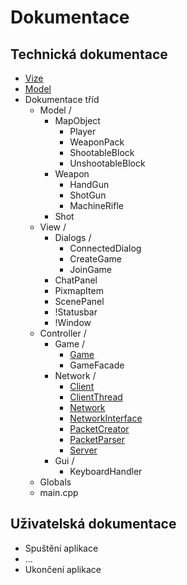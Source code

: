 # Dokumentace #

## Technická dokumentace ##

  * [Vize](Vize.md)
  * [Model](Model.md)
  * Dokumentace tříd
    * Model /
      * MapObject
        * Player
        * WeaponPack
        * ShootableBlock
        * UnshootableBlock
      * Weapon
        * HandGun
        * ShotGun
        * MachineRifle
      * Shot
    * View /
      * Dialogs /
        * ConnectedDialog
        * CreateGame
        * JoinGame
      * ChatPanel
      * PixmapItem
      * ScenePanel
      * !Statusbar
      * !Window
    * Controller /
      * Game /
        * [Game](Game.md)
        * GameFacade
      * Network /
        * [Client](Client.md)
        * [ClientThread](ClientThread.md)
        * [Network](Network.md)
        * [NetworkInterface](NetworkInterface.md)
        * [PacketCreator](Packets.md)
        * [PacketParser](Packets.md)
        * [Server](Server.md)
      * Gui /
        * KeyboardHandler
    * Globals
    * main.cpp


## Uživatelská dokumentace ##

  * Spuštění aplikace
  * ...
  * Ukončení aplikace